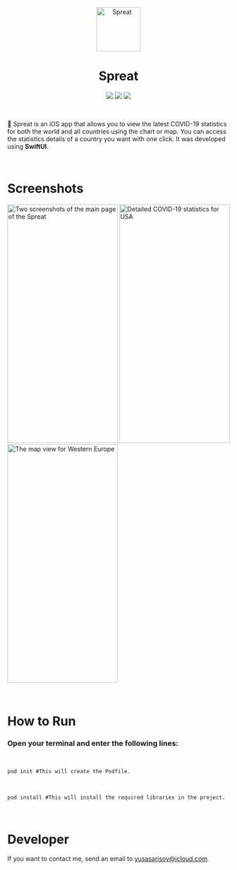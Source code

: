 <div align="center">
  <img width="100" height="100" alt="Spreat" src="https://i.ibb.co/GxkJqLJ/virus.png">
  </br>
  <h1><b>Spreat</b></h1>
</div>

<div align="center">

![](https://img.shields.io/badge/OS-iOS-informational?style=flat&logo=iOS&logoColor=white&color=2bbc8a) ![](https://img.shields.io/badge/Editor-Xcode-informational?style=flat&logo=Xcode&logoColor=white&color=2bbc8a) ![](https://img.shields.io/badge/Code-Swift-informational?style=flat&logo=Swift&logoColor=white&color=2bbc8a)

</div>

</br>

🦠 Spreat is an iOS app that allows you to view the latest COVID-19 statistics for both the world and all countries using the chart or map. You can access the statistics details of a country you want with one click. It was developed using **SwiftUI**.

</br>

# Screenshots

<a href="https://ibb.co/D7t9Wsy"><img src="https://ibb.co/MDxW5ch" alt="Two screenshots of the main page of the Spreat" border="0" width="250" height="541"></a>
<a href="https://ibb.co/7jzf7kL"><img src="https://i.ibb.co/MPcPzn8/Simulator-Screen-Shot-i-Phone-11-2020-10-28-at-20-57-53.png" alt="Detailed COVID-19 statistics for USA" border="0" width="250" height="541"></a>
<a href="https://ibb.co/vXNsLk4"><img src="https://i.ibb.co/HtYCfk0/Simulator-Screen-Shot-i-Phone-11-2020-10-28-at-21-00-53.png" alt="The map view for Western Europe" border="0" width="250" height="541"></a>

</br>

# How to Run

### Open your terminal and enter the following lines:

</br>

``pod init #This will create the Podfile.``

</br>

``pod install #This will install the required libraries in the project.``

</br>

# <b>Developer</b>

If you want to contact me, send an email to yusasarisoy@icloud.com.
